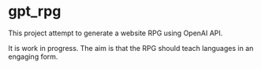 # gpt_rpg

This project attempt to generate a website RPG using OpenAI API.

It is work in progress. The aim is that the RPG should teach languages in an engaging form.
